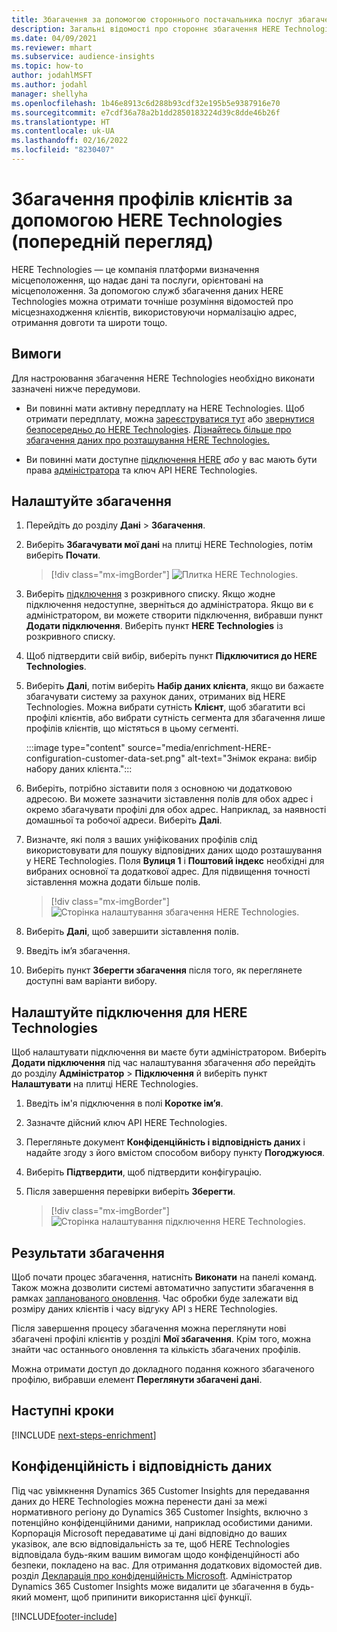 ```yaml
---
title: Збагачення за допомогою стороннього постачальника послуг збагачення HERE Technologies
description: Загальні відомості про стороннє збагачення HERE Technologies.
ms.date: 04/09/2021
ms.reviewer: mhart
ms.subservice: audience-insights
ms.topic: how-to
author: jodahlMSFT
ms.author: jodahl
manager: shellyha
ms.openlocfilehash: 1b46e8913c6d288b93cdf32e195b5e9387916e70
ms.sourcegitcommit: e7cdf36a78a2b1dd2850183224d39c8dde46b26f
ms.translationtype: HT
ms.contentlocale: uk-UA
ms.lasthandoff: 02/16/2022
ms.locfileid: "8230407"
---
```

# <a name="enrichment-of-customer-profiles-with-here-technologies-preview"></a>Збагачення профілів клієнтів за допомогою HERE Technologies (попередній перегляд)

HERE Technologies — це компанія платформи визначення місцеположення, що надає дані та послуги, орієнтовані на місцеположення. За допомогою служб збагачення даних HERE Technologies можна отримати точніше розуміння відомостей про місцезнаходження клієнтів, використовуючи нормалізацію адрес, отримання довготи та широти тощо.

## <a name="prerequisites"></a>Вимоги

Для настроювання збагачення HERE Technologies необхідно виконати зазначені нижче передумови.

- Ви повинні мати активну передплату на HERE Technologies. Щоб отримати передплату, можна [зареєструватися тут](https://developer.here.com/sign-up?utm_medium=referral&utm_source=Microsoft-Dynamics-CI&create=Freemium-Basic) або [звернутися безпосередньо до HERE Technologies](https://developer.here.com/help?utm_medium=referral&utm_source=Microsoft-Dynamics-CI#how-can-we-help-you). [Дізнайтесь більше про збагачення даних про розташування HERE Technologies.](https://developer.here.com/location-enrichment?cid=Dev-MicrosoftDynamics-DB-0-Dev-&utm_source=MicrosoftDynamics&utm_medium=referral&utm_campaign=Online_Dev_ReferralMicrosoft)

- Ви повинні мати доступне [підключення HERE](connections.md) *або* у вас мають бути права [адміністратора](permissions.md#administrator) та ключ API HERE Technologies.

## <a name="configure-the-enrichment"></a>Налаштуйте збагачення

1. Перейдіть до розділу **Дані** > **Збагачення**. 

1. Виберіть **Збагачувати мої дані** на плитці HERE Technologies, потім виберіть **Почати**.

   > [!div class="mx-imgBorder"]
   > ![Плитка HERE Technologies.](media/HERE-tile.png "Плитка HERE Technologies")

1. Виберіть [підключення](connections.md) з розкривного списку. Якщо жодне підключення недоступне, зверніться до адміністратора. Якщо ви є адміністратором, ви можете створити підключення, вибравши пункт **Додати підключення**. Виберіть пункт **HERE Technologies** із розкривного списку. 

1. Щоб підтвердити свій вибір, виберіть пункт **Підключитися до HERE Technologies**.

1.  Виберіть **Далі**, потім виберіть **Набір даних клієнта**, якщо ви бажаєте збагачувати систему за рахунок даних, отриманих від HERE Technologies. Можна вибрати сутність **Клієнт**, щоб збагатити всі профілі клієнтів, або вибрати сутність сегмента для збагачення лише профілів клієнтів, що містяться в цьому сегменті.

    :::image type="content" source="media/enrichment-HERE-configuration-customer-data-set.png" alt-text="Знімок екрана: вибір набору даних клієнта.":::

1. Виберіть, потрібно зіставити поля з основною чи додатковою адресою. Ви можете зазначити зіставлення полів для обох адрес і окремо збагачувати профілі для обох адрес. Наприклад, за наявності домашньої та робочої адреси. Виберіть **Далі**.

1. Визначте, які поля з ваших уніфікованих профілів слід використовувати для пошуку відповідних даних щодо розташування у HERE Technologies. Поля **Вулиця 1** і **Поштовий індекс** необхідні для вибраних основної та додаткової адрес. Для підвищення точності зіставлення можна додати більше полів.

   > [!div class="mx-imgBorder"]
   > ![Сторінка налаштування збагачення HERE Technologies.](media/enrichment-HERE-configuration.png "Сторінка налаштування збагачення HERE Technologies")

1. Виберіть **Далі**, щоб завершити зіставлення полів.

1. Введіть ім’я збагачення. 

1. Виберіть пункт **Зберегти збагачення** після того, як переглянете доступні вам варіанти вибору.

## <a name="configure-the-connection-for-here-technologies"></a>Налаштуйте підключення для HERE Technologies 

Щоб налаштувати підключення ви маєте бути адміністратором. Виберіть **Додати підключення** під час налаштування збагачення *або* перейдіть до розділу **Адміністратор** > **Підключення** й виберіть пункт **Налаштувати** на плитці HERE Technologies.

1. Введіть ім'я підключення в полі **Коротке ім’я**.

1. Зазначте дійсний ключ API HERE Technologies.

1. Перегляньте документ **Конфіденційність і відповідність даних** і надайте згоду з його вмістом способом вибору пункту **Погоджуюся**.

1. Виберіть **Підтвердити**, щоб підтвердити конфігурацію.

1. Після завершення перевірки виберіть **Зберегти**.

   > [!div class="mx-imgBorder"]
   > ![Сторінка налаштування підключення HERE Technologies.](media/enrichment-HERE-connection.png "Сторінка налаштування підключення HERE Technologies")

## <a name="enrichment-results"></a>Результати збагачення

Щоб почати процес збагачення, натисніть **Виконати** на панелі команд. Також можна дозволити системі автоматично запустити збагачення в рамках [запланованого оновлення](system.md#schedule-tab). Час обробки буде залежати від розміру даних клієнтів і часу відгуку API з HERE Technologies.

Після завершення процесу збагачення можна переглянути нові збагачені профілі клієнтів у розділі **Мої збагачення**. Крім того, можна знайти час останнього оновлення та кількість збагачених профілів.

Можна отримати доступ до докладного подання кожного збагаченого профілю, вибравши елемент **Переглянути збагачені дані**.

## <a name="next-steps"></a>Наступні кроки

[!INCLUDE [next-steps-enrichment](../includes/next-steps-enrichment.md)]

## <a name="data-privacy-and-compliance"></a>Конфіденційність і відповідність даних

Під час увімкнення Dynamics 365 Customer Insights для передавання даних до HERE Technologies можна перенести дані за межі нормативного регіону до Dynamics 365 Customer Insights, включно з потенційно конфіденційними даними, наприклад особистими даними. Корпорація Microsoft передаватиме ці дані відповідно до ваших указівок, але всю відповідальність за те, щоб HERE Technologies відповідала будь-яким вашим вимогам щодо конфіденційності або безпеки, покладено на вас. Для отримання додаткових відомостей див. розділ [Декларація про конфіденційність Microsoft](https://go.microsoft.com/fwlink/?linkid=396732).
Адміністратор Dynamics 365 Customer Insights може видалити це збагачення в будь-який момент, щоб припинити використання цієї функції.


[!INCLUDE[footer-include](../includes/footer-banner.md)]

